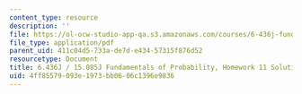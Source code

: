 ```yaml
---
content_type: resource
description: ''
file: https://ol-ocw-studio-app-qa.s3.amazonaws.com/courses/6-436j-fundamentals-of-probability-fall-2018/4ff85579093e1973bb0606c1396e9836_MIT6_436JF18_hw11solutions.pdf
file_type: application/pdf
parent_uid: 411c04d5-733a-de7d-e434-57315f876d52
resourcetype: Document
title: 6.436J / 15.085J Fundamentals of Probability, Homework 11 Solutions
uid: 4ff85579-093e-1973-bb06-06c1396e9836
---
```


